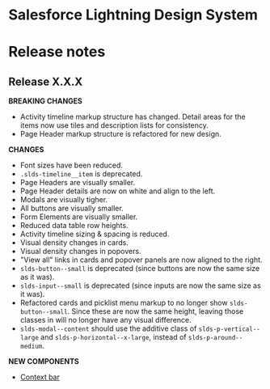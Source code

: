 # Salesforce Lightning Design System
# Release notes

## Release X.X.X
**BREAKING CHANGES**
- Activity timeline markup structure has changed. Detail areas for the items
  now use tiles and description lists for consistency.
- Page Header markup structure is refactored for new design.

**CHANGES**
- Font sizes have been reduced.
- `.slds-timeline__item` is deprecated.
- Page Headers are visually smaller.
- Page Header details are now on white and align to the left.
- Modals are visually tigher.
- All buttons are visually smaller.
- Form Elements are visually smaller.
- Reduced data table row heights.
- Activity timeline sizing & spacing is reduced.
- Visual density changes in cards.
- Visual density changes in popovers.
- "View all" links in cards and popover panels are now aligned to the right.
- `slds-button--small` is deprecated (since buttons are now the same size as
  it was).
- `slds-input--small` is deprecated (since inputs are now the same size as it
  was).
- Refactored cards and picklist menu markup to no longer show
  `slds-button--small`. Since these are now the same height, leaving those
  classes in will no longer have any visual difference.
- `slds-modal--content` should use the additive class of `slds-p-vertical--large` and `slds-p-horizontal--x-large`, instead of `slds-p-around--medium`.

**NEW COMPONENTS**
- [Context bar](/components/context-bar/)

